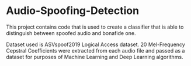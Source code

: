 # Audio-Spoofing-Detection
This project contains code that is used to create a classifier that is able to distinguish between spoofed audio and bonafide one.

Dataset used is ASVspoof2019 Logical Access dataset. 20 Mel-Frequency Cepstral Coefficients were extracted from each audio file and passed as a dataset for purposes of Machine Learning and Deep Learning algorithms.


